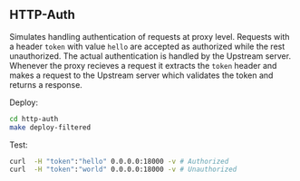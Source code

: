 ## HTTP-Auth

Simulates handling authentication of requests at proxy level. Requests with a header `token` with value `hello` are accepted as authorized while the rest unauthorized. The actual authentication is handled by the Upstream server. Whenever the proxy recieves a request it extracts the `token` header and makes a request to the Upstream server which validates the token and returns a response.

Deploy:

```bash
cd http-auth
make deploy-filtered
```

Test:

```bash
curl  -H "token":"hello" 0.0.0.0:18000 -v # Authorized
curl  -H "token":"world" 0.0.0.0:18000 -v # Unauthorized
```
